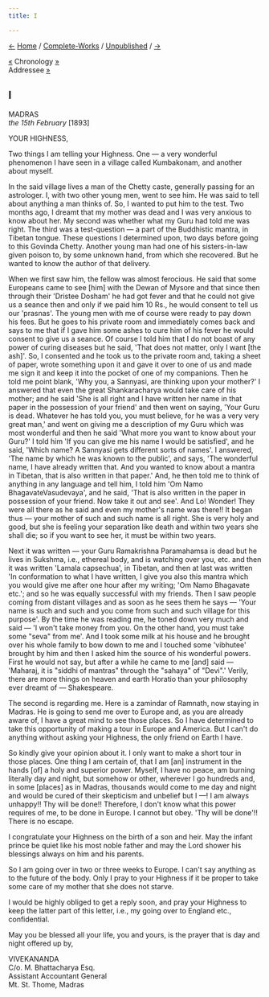 ```yaml
---
title: I

---
```

<div>

[←](../volume_9/newspaper_reports/part_iii_indian_newspaper_reports/20_the_indian_social_reformer_jun_16_1901.htm)
[Home](../../index.htm) / [Complete-Works](../complete_works.htm) /
[Unpublished](unpublished_contents.htm) / [→](ii_your_highness.htm)

  

[«](../volume_8/epistles_fourth_series/011_alasinga.htm) Chronology
[»](../volume_6/epistles_second_series/038_doctor.htm)  
Addressee [»](ii_your_highness.htm)

## I

MADRAS  
*the 15th February* \[1893\]

YOUR HIGHNESS,

Two things I am telling your Highness. One — a very wonderful phenomenon
I have seen in a village called Kumbakonam, and another about myself.

In the said village lives a man of the Chetty caste, generally passing
for an astrologer. I, with two other young men, went to see him. He was
said to tell about anything a man thinks of. So, I wanted to put him to
the test. Two months ago, I dreamt that my mother was dead and I was
very anxious to know about her. My second was whether what my Guru had
told me was right. The third was a test-question — a part of the
Buddhistic mantra, in Tibetan tongue. These questions I determined upon,
two days before going to this Govinda Chetty. Another young man had one
of his sisters-in-law given poison to, by some unknown hand, from which
she recovered. But he wanted to know the author of that delivery.

When we first saw him, the fellow was almost ferocious. He said that
some Europeans came to see \[him\] with the Dewan of Mysore and that
since then through their 'Dristee Dosham' he had got fever and that he
could not give us a seance then and only if we paid him 10 Rs., he would
consent to tell us our 'prasnas'. The young men with me of course were
ready to pay down his fees. But he goes to his private room and
immediately comes back and says to me that if I gave him some ashes to
cure him of his fever he would consent to give us a seance. Of course I
told him that I do not boast of any power of curing diseases but he
said, 'That does not matter, only I want \[the ash\]'. So, I consented
and he took us to the private room and, taking a sheet of paper, wrote
something upon it and gave it over to one of us and made me sign it and
keep it into the pocket of one of my companions. Then he told me point
blank, 'Why you, a Sannyasi, are thinking upon your mother?' I answered
that even the great Shankaracharya would take care of his mother; and he
said 'She is all right and I have written her name in that paper in the
possession of your friend' and then went on saying, 'Your Guru is dead.
Whatever he has told you, you must believe, for he was a very very great
man,' and went on giving me a description of my Guru which was most
wonderful and then he said 'What more you want to know about your Guru?'
I told him 'If you can give me his name I would be satisfied', and he
said, 'Which name? A Sannyasi gets different sorts of names'. I
answered, 'The name by which he was known to the public', and says, 'The
wonderful name, I have already written that. And you wanted to know
about a mantra in Tibetan, that is also written in that paper.' And, he
then told me to think of anything in any language and tell him, I told
him 'Om Namo BhagavateVasudevaya', and he said, 'That is also written in
the paper in possession of your friend. Now take it out and see'. And
Lo! Wonder! They were all there as he said and even my mother's name was
there!! It began thus — your mother of such and such name is all right.
She is very holy and good, but she is feeling your separation like death
and within two years she shall die; so if you want to see her, it must
be within two years.

Next it was written — your Guru Ramakrishna Paramahamsa is dead but he
lives in Sukshma, i.e., ethereal body, and is watching over you, etc.
and then it was written 'Lamala capsechua', in Tibetan, and then at last
was written 'In conformation to what I have written, I give you also
this mantra which you would give me after one hour after my writing; 'Om
Namo Bhagavate etc.'; and so he was equally successful with my friends.
Then I saw people coming from distant villages and as soon as he sees
them he says — 'Your name is such and such and you come from such and
such village for this purpose'. By the time he was reading me, he toned
down very much and said — 'I won't take money from you. On the other
hand, you must take some "seva" from me'. And I took some milk at his
house and he brought over his whole family to bow down to me and I
touched some 'vibhutee' brought by him and then I asked him the source
of his wonderful powers. First he would not say, but after a while he
came to me \[and\] said — 'Maharaj, it is "siddhi of mantras" through
the "sahaya" of "Devi".' Verily, there are more things on heaven and
earth Horatio than your philosophy ever dreamt of — Shakespeare.

The second is regarding me. Here is a zamindar of Ramnath, now staying
in Madras. He is going to send me over to Europe and, as you are already
aware of, I have a great mind to see those places. So I have determined
to take this opportunity of making a tour in Europe and America. But I
can't do anything without asking your Highness, the only friend on Earth
I have.

So kindly give your opinion about it. I only want to make a short tour
in those places. One thing I am certain of, that I am \[an\] instrument
in the hands \[of\] a holy and superior power. Myself, I have no peace,
am burning literally day and night, but somehow or other, wherever I go
hundreds and, in some \[places\] as in Madras, thousands would come to
me day and night and would be cured of their skepticism and unbelief but
I —! I am always unhappy!! Thy will be done!! Therefore, I don't know
what this power requires of me, to be done in Europe. I cannot but obey.
'Thy will be done'!! There is no escape.

I congratulate your Highness on the birth of a son and heir. May the
infant prince be quiet like his most noble father and may the Lord
shower his blessings always on him and his parents.

So I am going over in two or three weeks to Europe. I can't say anything
as to the future of the body. Only I pray to your Highness if it be
proper to take some care of my mother that she does not starve.

I would be highly obliged to get a reply soon, and pray your Highness to
keep the latter part of this letter, i.e., my going over to England
etc., confidential.

May you be blessed all your life, you and yours, is the prayer that is
day and night offered up by,

VIVEKANANDA  
C/o. M. Bhattacharya Esq.  
Assistant Accountant General  
Mt. St. Thome, Madras

</div>
